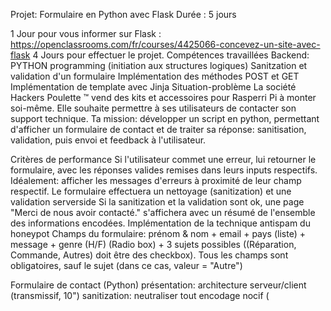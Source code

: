 Projet: Formulaire en Python avec Flask
Durée : 5 jours

1 Jour pour vous informer sur Flask : https://openclassrooms.com/fr/courses/4425066-concevez-un-site-avec-flask
4 Jours pour effectuer le projet.
Compétences travaillées
Backend: PYTHON programming (initiation aux structures logiques)
Sanitzation et validation d'un formulaire
Implémentation des méthodes POST et GET
Implémentation de template avec Jinja
Situation-problème
La société Hackers Poulette ™ vend des kits et accessoires pour Rasperri Pi à monter soi-même. Elle souhaite permettre à ses utilisateurs de contacter son support technique. Ta mission: développer un script en python, permettant d'afficher un formulaire de contact et de traiter sa réponse: sanitisation, validation, puis envoi et feedback à l'utilisateur.

Critères de performance
Si l'utilisateur commet une erreur, lui retourner le formulaire, avec les réponses valides remises dans leurs inputs respectifs.
Idéalement: afficher les messages d'erreurs à proximité de leur champ respectif.
Le formulaire effectuera un nettoyage (sanitization) et une validation serverside
Si la sanitization et la validation sont ok, une page "Merci de nous avoir contacté." s'affichera avec un résumé de l'ensemble des informations encodées.
Implémentation de la technique antispam du honeypot
Champs du formulaire: prénom & nom + email + pays (liste) + message + genre (H/F) (Radio box) + 3 sujets possibles ((Réparation, Commande, Autres) doit être des checkbox). Tous les champs sont obligatoires, sauf le sujet (dans ce cas, valeur = "Autre")

Formulaire de contact (Python)
présentation: architecture serveur/client (transmissif, 10")
sanitization: neutraliser tout encodage nocif (<script>)
validation: champs obligatoires + Email valide
Envoi + Feedback
PAS BESOIN DE JAVASCRIPT, NI DE CSS
À la fin de ce projet vous devez être capable :
D'expliquer la différence entre une requête POST et une requête GET
De vous protéger contre les failles XSS
De vous protéger contre une attaque SSTI
Utilser un micro famework
Faire un déployement




# Link:
https://www.youtube.com/watch?v=5aYpkLfkgRE
https://www.youtube.com/playlist?list=PLV1TsfPiCx8PXHsHeJKvSSC8zfi4Kvcfs



# Steps:

pip3 install flask


pip3 install requests: "requests" is a popular Python library for making HTTP requests. It simplifies interaction with web services by providing a user-friendly interface for sending HTTP requests (GET, POST, PUT, DELETE, etc.) and managing responses.

## code flask py

from flask import Flask, render_template, request, redirect, url_for, flash -> from flask import Flask, render_template, request, redirect, url_for, flash : Importe les classes et fonctions nécessaires depuis le module Flask.
- Flask : Classe principale de l'application Flask.
  
- render_template : Fonction pour rendre des fichiers de template HTML.
  
- request : Objet qui contient les données de la requête HTTP (GET ou POST).
  
- redirect : Fonction pour rediriger l'utilisateur vers une autre URL.
  
- url_for : Fonction pour générer des URLs.
  
- flash : Fonction pour afficher des messages temporaires à l'utilisateur.



import re: import re -> Importe le module re pour utiliser les expressions régulières en Python.


app = Flask(__name__)-> Crée une instance de l'application Flask. __name__ est un argument qui indique le nom du module.


app.secret_key = 'supersecretkey'-> Définit une clé secrète pour l'application. Cette clé est nécessaire pour utiliser des fonctionnalités comme flash et la gestion de sessions.



def sanitize_input(input_string): -> Déclare une fonction qui nettoie les entrées utilisateur en supprimant tout code HTML.
    
    
    return re.sub(r'<.*?>', '', input_string) -> Utilise une expression régulière pour remplacer tout ce qui ressemble à un tag HTML par une chaîne vide.



def email_valid(email): -> Déclare une fonction qui valide le format d'un email.
   
    
    regex = r'^\b[A-Za-z0-9._%+-]+@[A-Za-z0-9.-]+\.[A-Z|a-z]{2,}\b' -> Expression régulière pour correspondre au format d'un email valide.
   
    
    return re.match(regex, email) -> Retourne un objet match si l'email correspond au regex, sinon retourne None.



@app.route('/', methods=['GET', 'POST']) -> Déclare une route pour l'URL racine de l'application. Accepte les méthodes GET et POST.


def formulaire(): -> Définit la fonction de vue qui gère les requêtes à cette URL.
    
    
    if request.method == 'POST': -> Vérifie si la requête est de type POST (si l'utilisateur a soumis le formulaire).
       
        
        nom = sanitize_input(request.form.get('nom', '').strip())
        
        prenom = sanitize_input(request.form.get('prenom', '').strip())
     
        email = sanitize_input(request.form.get('email', '').strip())
        
        pays = sanitize_input(request.form.get('pays', '').strip())
       
        message = sanitize_input(request.form.get('message', '').strip())
        
        genre = request.form.get('choix_genre')
        
        sujet = request.form.get('choix')
        
        honeypot = sanitize_input(request.form.get('honeypot', ''))
        
-> Récupère les données du formulaire avec request.form.get et les nettoie avec sanitize_input. strip() supprime les espaces en trop.

- nom, prenom, email, pays, message : Champs texte du formulaire.
  
- genre : Champ radio pour le genre.
  
- sujet : Champ sélection pour le sujet.
  
- honeypot : Champ caché pour la protection anti-spam.



        errors = {} -> initialise un dictionnaire pour stocker les messages d'erreur.



       if honeypot:


          flash("SPAM DETECTED", "ERROR")


          return render_template("Formulaire.html", data=request.form)
  
        -> Si le champ caché honeypot contient une valeur (indiquant un bot), un message de spam est flashé et le formulaire est réaffiché.


        if not nom:
  
            errors['nom'] = "Nom obligatoire!"
  

        if not prenom:
  
            errors['prenom'] = "Prénom obligatoire!"
  

        if not email or not email_valid(email):
  
            errors['email'] = "Email obligatoire et doit être valide!"
  

        if not pays:
  
            errors['pays'] = "Pays obligatoire!"
  

        if not message:
  
            errors['message'] = "Message obligatoire!"
  

        if not genre:
  
            errors['genre'] = "Genre obligatoire!"

        -> Vérifie que tous les champs obligatoires sont remplis et ajoute les messages d'erreur appropriés au dictionnaire errors.


        if errors:
  
            return render_template("Formulaire.html", data=request.form, errors=errors)

        -> Si des erreurs sont trouvées, le formulaire est réaffiché avec les valeurs précédentes et les messages d'erreur.
  

        return render_template("Merci.html", nom=nom, prenom=prenom, email=email, pays=pays, message=message, genre=genre, sujet=sujet)

        -> Si le formulaire est correctement rempli, la page de remerciement Merci.html est rendue avec les données du formulaire.


    return render_template("Formulaire.html")

    -> Si la requête est de type GET, affiche le formulaire vide.
  

if __name__ == '__main__': -> Vérifie si le script est exécuté directement (et non importé comme module).

    app.run(debug=True) -> Lance l'application Flask en mode debug, ce qui permet d'avoir des messages d'erreur détaillés.



## template Formulaire.html


<!DOCTYPE html>

<html lang="fr"> ->  Déclare que le langage du document est le français.
    
<head>
    
    <meta charset="UTF-8"> -> Définit le jeu de caractères du document à UTF-8, permettant l'utilisation de la plupart des caractères et symboles.
    
    <meta name="viewport" content="width=device-width, initial-scale=1.0"> -> Configure la mise en page responsive en définissant la largeur de la fenêtre à la largeur de l'appareil et le niveau de zoom initial à 1.0.
    
    <title>Contact Us - Hackers Poulette™</title>
    
</head>

<body>
    
    <h1>Formulaire de contact</h1>
    
    <form action="" method="POST"> ->  Déclare un formulaire HTML qui enverra les données en utilisant la méthode POST à la même URL.
    
        <!-- Nom -->
        
        <p>
        
            <label for="nom">Nom: </label>
            
            <input type="text" name="nom" id="nom" value="{{ request.form.get('nom', '') }}" required> ->Champ de saisie de type texte pour le nom, pré-rempli avec la valeur envoyée précédemment (si présente).
            
            {% if errors and errors.get("nom") %}
            
                <span>{{ errors.get("nom") }}</span>
                
            {% endif %}
            
            ->Affiche un message d'erreur si présent.
            
        </p>

        
        <!-- Prénom -->
        
        <p>
        
            <label for="prenom">Prénom: </label>
            
            <input type="text" name="prenom" id="prenom" value="{{ request.form.get('prenom', '') }}" required>
            
            {% if errors and errors.get("prenom") %}
            
                <span>{{ errors.get("prenom") }}</span>
                
            {% endif %}
            
        </p>

        
        <!-- Email -->
        
        <p>
        
            <label for="email">Email: </label>
            
            <input type="email" name="email" id="email" value="{{ request.form.get('email', '') }}" required>
            
            {% if errors and errors.get("email") %}
            
                <span>{{ errors.get("email") }}</span>
                
            {% endif %}
            
        </p>

        
        <!-- Pays -->
        
        <p>
        
            <label for="pays">Pays: </label>
            
            <input type="text" id="pays" name="pays" value="{{ request.form.get('pays', '') }}" required>
            
            {% if errors and errors.get("pays") %}
            
                <span>{{ errors.get("pays") }}</span>
                
            {% endif %}
            
        </p>

        
        <!-- Message -->
        
        <p>
        
            <label for="message">Écrire un message: </label>
            
            <textarea name="message" id="message" rows="6" cols="50" required>{{ request.form.get('message', '') }}</textarea>
            
            {% if errors and errors.get("message") %}
            
                <span>{{ errors.get("message") }}</span>
                
            {% endif %}
            
        </p>

        
        <!-- Genre -->
        
        <p>
        
            Genre:
            
            <input type="radio" name="choix_genre" value="H" id="homme" {% if request.form.get('choix_genre') == 'H' %}checked{% endif %} required>
            
            <label for="homme">Homme</label>
            
            <input type="radio" name="choix_genre" value="F" id="femme" {% if request.form.get('choix_genre') == 'F' %}checked{% endif %} required>
            
            <label for="femme">Femme</label>
            
            {% if errors and errors.get("genre") %}
            
                <span>{{ errors.get("genre") }}</span>
                
            {% endif %}
            
        </p>

        
        <!-- Sujet -->
        
        <p>
        
            <label for="sujet">Sujet: </label>
            
            <select name="choix" id="sujet">
            
                <option value="réparation" {% if request.form.get('choix') == 'réparation' %}selected{% endif %}>Réparation</option>
                
                <option value="commande" {% if request.form.get('choix') == 'commande' %}selected{% endif %}>Commande</option>
                
                <option value="autre" {% if request.form.get('choix') == 'autre' %}selected{% endif %}>Autre</option>
                
            </select>
            
        </p>

        
        <!-- Honeypot -->
        
        <p>
        
            <label for="honeypot" style="display:none;">Honeypot:</label>
            
            <input type="text" id="honeypot" name="honeypot" style="display: none;">
            
        </p>

        
        <!-- Bouton d'envoi -->
        
        <p>
        
            <input type="submit" value="Envoyer le formulaire">
            
        </p>
        
    </form>
    
</body>

</html>


## template Merci.html

<!DOCTYPE html>

<html lang="fr">
    
<head>
    
    <meta charset="UTF-8">
    
    <meta name="viewport" content="width=device-width, initial-scale=1.0">
    
    <title>Merci - Hackers Poulette™</title>
    
</head>

<body>
    
    <h1>Merci de nous avoir contacté</h1>
    
    <p>Voici les informations que vous avez fournies:</p>
    
    <ul>
    
        <li><strong>Nom:</strong> {{ nom }}</li>
        
        <li><strong>Prénom:</strong> {{ prenom }}</li>
        
        <li><strong>Email:</strong> {{ email }}</li>
        
        <li><strong>Pays:</strong> {{ pays }}</li>
        
        <li><strong>Message:</strong> {{ message }}</li>
        
        <li><strong>Genre:</strong> {{ genre }}</li>
        
        <li><strong>Sujet:</strong> {{ sujet }}</li>
        
    </ul>
    
</body>

</html>


# Photos:

<img width="676" alt="Capture d’écran 2024-06-14 à 14 02 48" src="https://github.com/FloretteSimon/BeCode/assets/155719677/ccc7f9f5-ce45-4f2c-a9e9-23c0f73d731a">


<img width="664" alt="Capture d’écran 2024-06-14 à 14 03 26" src="https://github.com/FloretteSimon/BeCode/assets/155719677/d2154cac-2ae8-452d-872f-1dde97f18e62">


<img width="688" alt="Capture d’écran 2024-06-14 à 14 03 47" src="https://github.com/FloretteSimon/BeCode/assets/155719677/1e8e7113-e5ed-461f-bfb4-b62bfa687e6d">


<img width="669" alt="Capture d’écran 2024-06-14 à 14 04 13" src="https://github.com/FloretteSimon/BeCode/assets/155719677/d20211fb-6617-4aab-9694-894418fb0fd8">


<img width="603" alt="Capture d’écran 2024-06-14 à 14 04 27" src="https://github.com/FloretteSimon/BeCode/assets/155719677/e4c5d3a2-0029-4f9f-82a5-c5f37135c1d2">


